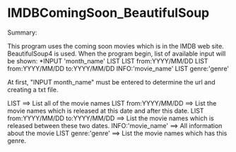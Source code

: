 # IMDBComingSoon_BeautifulSoup

Summary:

This program uses the coming soon movies which is in the IMDB web site. BeautifulSoup4 is used. When the program begin, list of available input will be shown:
*INPUT 'month_name'
LIST
LIST from:YYYY/MM/DD
LIST from:YYYY/MM/DD to:YYYY/MM/DD
INFO:'movie_name'
LIST genre:'genre'

At first, "INPUT month_name" must be entered to determine the url and creating a txt file.

LIST ==> List all of the movie names
LIST from:YYYY/MM/DD ==> List the movie names which is released at this date and after this date.
LIST from:YYYY/MM/DD to:YYYY/MM/DD ==> List the movie names which is released between these two dates.
INFO:'movie_name' ==> All information about the movie
LIST genre:'genre' ==> List the movie names which has this genre.
